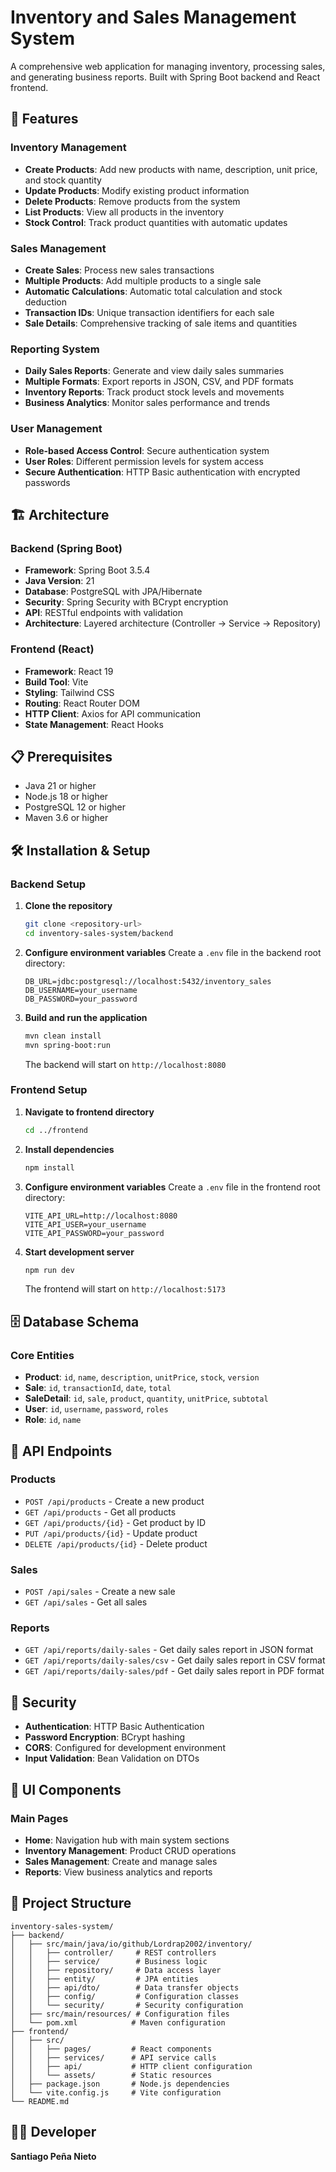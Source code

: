 # Inventory and Sales Management System

A comprehensive web application for managing inventory, processing sales, and generating business reports. Built with Spring Boot backend and React frontend.

## 🚀 Features

### Inventory Management

- **Create Products**: Add new products with name, description, unit price, and stock quantity
- **Update Products**: Modify existing product information
- **Delete Products**: Remove products from the system
- **List Products**: View all products in the inventory
- **Stock Control**: Track product quantities with automatic updates

### Sales Management

- **Create Sales**: Process new sales transactions
- **Multiple Products**: Add multiple products to a single sale
- **Automatic Calculations**: Automatic total calculation and stock deduction
- **Transaction IDs**: Unique transaction identifiers for each sale
- **Sale Details**: Comprehensive tracking of sale items and quantities

### Reporting System

- **Daily Sales Reports**: Generate and view daily sales summaries
- **Multiple Formats**: Export reports in JSON, CSV, and PDF formats
- **Inventory Reports**: Track product stock levels and movements
- **Business Analytics**: Monitor sales performance and trends

### User Management

- **Role-based Access Control**: Secure authentication system
- **User Roles**: Different permission levels for system access
- **Secure Authentication**: HTTP Basic authentication with encrypted passwords

## 🏗️ Architecture

### Backend (Spring Boot)

- **Framework**: Spring Boot 3.5.4
- **Java Version**: 21
- **Database**: PostgreSQL with JPA/Hibernate
- **Security**: Spring Security with BCrypt encryption
- **API**: RESTful endpoints with validation
- **Architecture**: Layered architecture (Controller → Service → Repository)

### Frontend (React)

- **Framework**: React 19
- **Build Tool**: Vite
- **Styling**: Tailwind CSS
- **Routing**: React Router DOM
- **HTTP Client**: Axios for API communication
- **State Management**: React Hooks

## 📋 Prerequisites

- Java 21 or higher
- Node.js 18 or higher
- PostgreSQL 12 or higher
- Maven 3.6 or higher

## 🛠️ Installation & Setup

### Backend Setup

1. **Clone the repository**

   ```bash
   git clone <repository-url>
   cd inventory-sales-system/backend
   ```
2. **Configure environment variables**
   Create a `.env` file in the backend root directory:

   ```env
   DB_URL=jdbc:postgresql://localhost:5432/inventory_sales
   DB_USERNAME=your_username
   DB_PASSWORD=your_password
   ```
3. **Build and run the application**

   ```bash
   mvn clean install
   mvn spring-boot:run
   ```

   The backend will start on `http://localhost:8080`

### Frontend Setup

1. **Navigate to frontend directory**

   ```bash
   cd ../frontend
   ```
2. **Install dependencies**

   ```bash
   npm install
   ```
3. **Configure environment variables**
   Create a `.env` file in the frontend root directory:

   ```env
   VITE_API_URL=http://localhost:8080
   VITE_API_USER=your_username
   VITE_API_PASSWORD=your_password
   ```
4. **Start development server**

   ```bash
   npm run dev
   ```

   The frontend will start on `http://localhost:5173`

## 🗄️ Database Schema

### Core Entities

- **Product**: `id`, `name`, `description`, `unitPrice`, `stock`, `version`
- **Sale**: `id`, `transactionId`, `date`, `total`
- **SaleDetail**: `id`, `sale`, `product`, `quantity`, `unitPrice`, `subtotal`
- **User**: `id`, `username`, `password`, `roles`
- **Role**: `id`, `name`

## 🔌 API Endpoints

### Products

- `POST /api/products` - Create a new product
- `GET /api/products` - Get all products
- `GET /api/products/{id}` - Get product by ID
- `PUT /api/products/{id}` - Update product
- `DELETE /api/products/{id}` - Delete product

### Sales

- `POST /api/sales` - Create a new sale
- `GET /api/sales` - Get all sales

### Reports

- `GET /api/reports/daily-sales` - Get daily sales report in JSON format
- `GET /api/reports/daily-sales/csv` - Get daily sales report in CSV format
- `GET /api/reports/daily-sales/pdf` - Get daily sales report in PDF format

## 🔐 Security

- **Authentication**: HTTP Basic Authentication
- **Password Encryption**: BCrypt hashing
- **CORS**: Configured for development environment
- **Input Validation**: Bean Validation on DTOs

## 🎨 UI Components

### Main Pages

- **Home**: Navigation hub with main system sections
- **Inventory Management**: Product CRUD operations
- **Sales Management**: Create and manage sales
- **Reports**: View business analytics and reports

## 📁 Project Structure

```
inventory-sales-system/
├── backend/
│   ├── src/main/java/io/github/Lordrap2002/inventory/
│   │   ├── controller/     # REST controllers
│   │   ├── service/        # Business logic
│   │   ├── repository/     # Data access layer
│   │   ├── entity/         # JPA entities
│   │   ├── api/dto/        # Data transfer objects
│   │   ├── config/         # Configuration classes
│   │   └── security/       # Security configuration
│   ├── src/main/resources/ # Configuration files
│   └── pom.xml            # Maven configuration
├── frontend/
│   ├── src/
│   │   ├── pages/         # React components
│   │   ├── services/      # API service calls
│   │   ├── api/           # HTTP client configuration
│   │   └── assets/        # Static resources
│   ├── package.json       # Node.js dependencies
│   └── vite.config.js     # Vite configuration
└── README.md
```

## 👨‍💻 Developer

**Santiago Peña Nieto**

